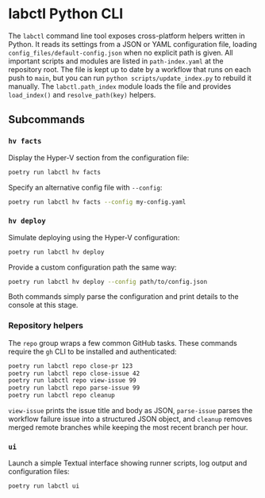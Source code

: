# labctl Python CLI

The `labctl` command line tool exposes cross-platform helpers written in Python. It reads its settings from a JSON or YAML configuration file, loading `config_files/default-config.json` when no explicit path is given.
All important scripts and modules are listed in `path-index.yaml` at the repository root. The file is kept up to date by a workflow that runs on each push to `main`, but you can run `python scripts/update_index.py` to rebuild it manually. The `labctl.path_index` module loads the file and provides `load_index()` and `resolve_path(key)` helpers.

## Subcommands

### `hv facts`
Display the Hyper-V section from the configuration file:

```bash
poetry run labctl hv facts
```

Specify an alternative config file with `--config`:

```bash
poetry run labctl hv facts --config my-config.yaml
```

### `hv deploy`
Simulate deploying using the Hyper-V configuration:

```bash
poetry run labctl hv deploy
```

Provide a custom configuration path the same way:

```bash
poetry run labctl hv deploy --config path/to/config.json
```

Both commands simply parse the configuration and print details to the console at this stage.

### Repository helpers

The `repo` group wraps a few common GitHub tasks. These commands require the
`gh` CLI to be installed and authenticated:

```bash
poetry run labctl repo close-pr 123
poetry run labctl repo close-issue 42
poetry run labctl repo view-issue 99
poetry run labctl repo parse-issue 99
poetry run labctl repo cleanup
```

`view-issue` prints the issue title and body as JSON, `parse-issue` parses the
workflow failure issue into a structured JSON object, and `cleanup` removes
merged remote branches while keeping the most recent branch per hour.

### `ui`
Launch a simple Textual interface showing runner scripts, log output and
configuration files:

```bash
poetry run labctl ui
```

